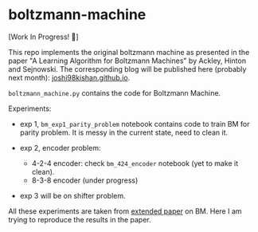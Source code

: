 # boltzmann-machine

[Work In Progress! 🚧]

This repo implements the original boltzmann machine as presented in the paper "A Learning Algorithm for Boltzmann Machines" by Ackley, Hinton and Sejnowski.
The corresponding blog will be published here (probably next month): [joshi98kishan.github.io](https://joshi98kishan.github.io).

`boltzmann_machine.py` contains the code for Boltzmann Machine.

Experiments:
- exp 1, `bm_exp1_parity_problem` notebook contains code to train BM for parity problem. It is messy in the current state, need to clean it.
- exp 2, encoder problem:
    - 4-2-4 encoder: check `bm_424_encoder` notebook (yet to make it clean).
    - 8-3-8 encoder (under progress)
    
- exp 3 will be on shifter problem.

All these experiments are taken from [extended paper](https://www.cs.utoronto.ca/~hinton/absps/bmtr.pdf) on BM. Here I am trying to reproduce the results in the paper.
